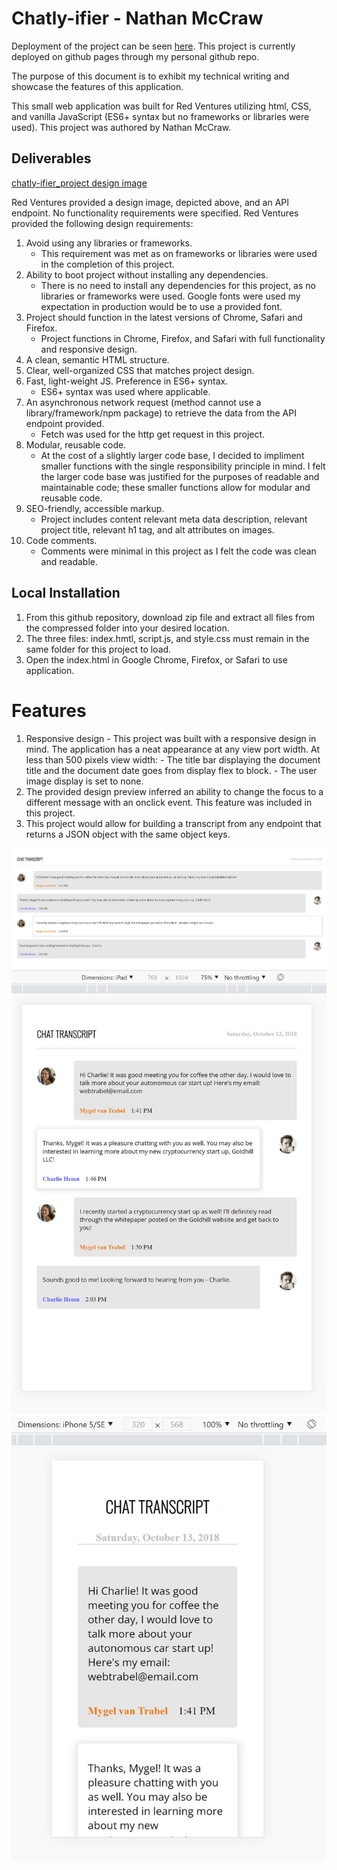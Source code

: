 # Chatly-ifier - Nathan McCraw

Deployment of the project can be seen [here](https://nathan-mccraw.github.io/Chatly-ifier/). This project is currently deployed on github pages through my personal github repo.

The purpose of this document is to exhibit my technical writing and showcase the features of this application.

This small web application was built for Red Ventures utilizing html, CSS, and vanilla JavaScript (ES6+ syntax but no frameworks or libraries were used). This project was authored by Nathan McCraw.

## Deliverables

[chatly-ifier_project design image](/chatly-ifier_project.png)

Red Ventures provided a design image, depicted above, and an API endpoint. No functionality requirements were specified. Red Ventures provided the following design requirements:

1. Avoid using any libraries or frameworks.
   - This requirement was met as on frameworks or libraries were used in the completion of this project.
2. Ability to boot project without installing any dependencies.
   - There is no need to install any dependencies for this project, as no libraries or frameworks were used. Google fonts were used my expectation in production would be to use a provided font.
3. Project should function in the latest versions of Chrome, Safari and Firefox.
   - Project functions in Chrome, Firefox, and Safari with full functionality and responsive design.
4. A clean, semantic HTML structure.
5. Clear, well-organized CSS that matches project design.
6. Fast, light-weight JS. Preference in ES6+ syntax.
   - ES6+ syntax was used where applicable.
7. An asynchronous network request (method cannot use a library/framework/npm package) to retrieve the data from the API endpoint provided.
   - Fetch was used for the http get request in this project.
8. Modular, reusable code.
   - At the cost of a slightly larger code base, I decided to impliment smaller functions with the single responsibility principle in mind. I felt the larger code base was justified for the purposes of readable and maintainable code; these smaller functions allow for modular and reusable code.
9. SEO-friendly, accessible markup.
   - Project includes content relevant meta data description, relevant project title, relevant h1 tag, and alt attributes on images.
10. Code comments.
    - Comments were minimal in this project as I felt the code was clean and readable.

## Local Installation

1. From this github repository, download zip file and extract all files from the compressed folder into your desired location.
2. The three files: index.hmtl, script.js, and style.css must remain in the same folder for this project to load.
3. Open the index.html in Google Chrome, Firefox, or Safari to use application.

# Features

1. Responsive design - This project was built with a responsive design in mind. The application has a neat appearance at any view port width.
   At less than 500 pixels view width: - The title bar displaying the document title and the document date goes from display flex to block. - The user image display is set to none.
2. The provided design preview inferred an ability to change the focus to a different message with an onclick event. This feature was included in this project.
3. This project would allow for building a transcript from any endpoint that returns a JSON object with the same object keys.

![full screen view port](/AppScreenShots/Large_Viewport.jpg)
![iPad view port](/AppScreenShots/iPad_Viewport.jpg)
![iPhone 5 view port](/AppScreenShots/iPhone5_Viewport.jpg)
